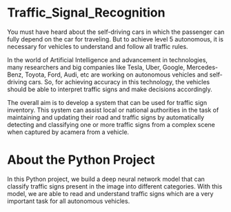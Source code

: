 # Traffic_Signal_Recognition

You must have heard about the self-driving cars in which the passenger can fully depend on the car for traveling. 
But to achieve level 5 autonomous, it is necessary for vehicles to understand and follow all traffic rules.

In the world of Artificial Intelligence and advancement in technologies, many researchers and big companies like Tesla, Uber, Google, Mercedes-Benz, Toyota, Ford, Audi, etc are working on autonomous vehicles and self-driving cars. 
So, for achieving accuracy in this technology, the vehicles should be able to interpret traffic signs and make decisions accordingly.


The overall aim is to develop a system that can be used for traffic sign inventory.
This system can assist local or national authorities in the task of maintaining and updating
their road and traffic signs by automatically detecting and classifying one or more traffic
signs from a complex scene when captured by acamera from a vehicle.


# About the Python Project
In this Python project, we build a deep neural network model that can classify traffic signs present in the image into different categories. 
With this model, we are able to read and understand traffic signs which are a very important task for all autonomous vehicles.



